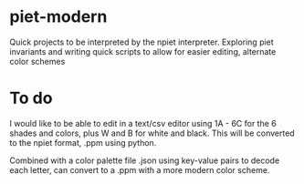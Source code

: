 # piet-modern
Quick projects to be interpreted by the npiet interpreter. Exploring piet invariants and writing quick scripts to allow for easier editing, alternate color schemes

# To do
I would like to be able to edit in a text/csv editor using 1A - 6C for the 6 shades and colors, plus W and B for white and black.
This will be converted to the npiet format, .ppm using python. 

Combined with a color palette file .json using key-value pairs to decode each letter, can convert to a .ppm with a more modern color scheme.

